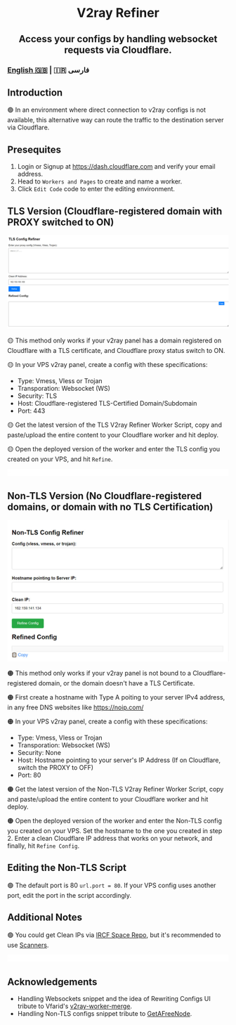<h1 align="center">
  V2ray Refiner
</h1>

<h2 align="center">
Access your configs by handling websocket requests via Cloudflare.
  <h3>
    <a href="README.md">English 🇬🇧</a> | 🇮🇷 فارسی
  </h3> 
</h2>


## Introduction
🟢 In an environment where direct connection to v2ray configs is not available, this alternative way can route the traffic to the destination server via Cloudflare.

## Presequites
1. Login or Signup at https://dash.cloudflare.com and verify your email address.
2. Head to `Workers and Pages` to create and name a worker.
3. Click `Edit Code` code to enter the editing environment.

## TLS Version (Cloudflare-registered domain with PROXY switched to ON)

<p align="center">
  <img src="assets/tls.jpg" alt="html.jpg" width="600"/>
</p>

🟡 This method only works if your v2ray panel has a domain registered on Cloudflare with a TLS certificate, and Cloudflare proxy status switch to ON. 

🟡 In your VPS v2ray panel, create a config with these specifications:
* Type: Vmess, Vless or Trojan
* Transporation: Websocket (WS)
* Security: TLS
* Host: Cloudflare-registered TLS-Certified Domain/Subdomain
* Port: 443

🟡 Get the latest version of the TLS V2ray Refiner Worker Script, copy and paste/upload the entire content to your Cloudflare worker and hit deploy.

🟡 Open the deployed version of the worker and enter the TLS config you created on your VPS, and hit `Refine`.

![0](./assets/redline.gif)

## Non-TLS Version (No Cloudflare-registered domains, or domain with no TLS Certification)

<p align="center">
  <img src="assets/non-tls.jpg" alt="html.jpg" width="600"/>
</p>

🟠 This method only works if your v2ray panel is not bound to a Cloudflare-registered domain, or the domain doesn't have a TLS Certificate. 

🟠 First create a hostname with Type A poiting to your server IPv4 address, in any free DNS websites like https://noip.com/

🟠 In your VPS v2ray panel, create a config with these specifications:
* Type: Vmess, Vless or Trojan
* Transporation: Websocket (WS)
* Security: None
* Host: Hostname pointing to your server's IP Address (If on Cloudflare, switch the PROXY to OFF)
* Port: 80

🟠 Get the latest version of the Non-TLS V2ray Refiner Worker Script, copy and paste/upload the entire content to your Cloudflare worker and hit deploy.

🟠 Open the deployed version of the worker and enter the Non-TLS config you created on your VPS. Set the hostname to the one you created in step 2. Enter a clean Cloudflare IP address that works on your network, and finally, hit `Refine Config`.

## Editing the Non-TLS Script
🟢 The default port is 80 `url.port = 80`. If your VPS config uses another port, edit the port in the script accordingly.

## Additional Notes
🟢 You could get Clean IPs via [IRCF Space Repo](https://github.com/ircfspace/cf2dns/blob/master/list/ipv4.json), but it's recommended to use [Scanners](https://ircf.space/scanner.html).

![0](./assets/redline.gif)

## Acknowledgements
* Handling Websockets snippet and the idea of Rewriting Configs UI tribute to Vfarid's [v2ray-worker-merge](https://github.com/vfarid/v2ray-worker-merge/tree/main).
* Handling Non-TLS configs snippet tribute to [GetAFreeNode](https://getafreenode.com/blog/index.php/tutorial/31.html).
